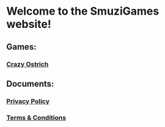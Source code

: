 # Welcome to the SmuziGames website!

## Games:
### [Crazy Ostrich](https://play.google.com/store/apps/details?id=com.SmuziGames.CrazyOstrich)

## Documents:
### [Privacy Policy](privacy_policy.md)
### [Terms & Conditions](terms_and_conditions.md)
